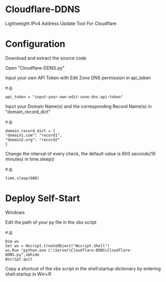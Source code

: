 # Cloudflare-DDNS
Lightweight IPv4 Address Update Tool For Cloudflare

# Configuration
Download and extract the source code

Open "Cloudflare-DDNS.py"

Input your own API Token with Edit Zone DNS permission in api_token
  
e.g. 
  
    api_token = "input-your-own-edit-zone-dns-api-token"
  
Input your Domain Name(s) and the corresponding Record Name(s) in "domain_record_dict"
  
e.g. 
  
    domain_record_dict = {
    "domain1.com": "record1",
    "domain2.org": "record2"
    }
  
Change the interval of every check, the default value is 600 seconds(10 minutes) in time.sleep()
  
e.g.
  
    time.sleep(600)

# Deploy Self-Start
Windows

Edit the path of your py file in the vbs script

e.g.

    Dim ws
    Set ws = Wscript.CreateObject("Wscript.Shell")
    ws.Run "python.exe C:\Server\Cloudflare-DDNS\Cloudflare-DDNS.py",vbhide
    Wscript.quit

Copy a shortcut of the vbs script in the shell:startup dictionary by entering shell:startup in Win+R
